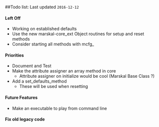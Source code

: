 ##Todo list: Last updated `2016-12-12`  

#### Left Off
* Working on established defaults
* Use the new marskal-core_ext Object routines for setup and reset methods
* Consider starting all methods with mcfg_

#### Priorities

* Document and Test
* Make the attribute assigner an array method in core
    * Attribute assigner on initialize would be cool (Marskal Base Class ?)
* Add a set_defaults_method 
    * These will be used when resetting

    


#### Future Features
* Make an executable to play from command line


#### Fix old legacy code


